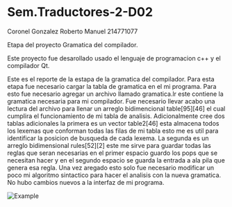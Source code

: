 # Sem.Traductores-2-D02
Coronel Gonzalez Roberto Manuel 
214771077

Etapa del proyecto Gramatica del compilador.

Este proyecto fue desarollado usado el lenguaje de programacion c++ y el compilador Qt.

Este es el reporte de la estapa de la gramatica del compilador. Para esta etapa fue necesario cargar la tabla de gramatica en el mi programa. Para esto fue necesario agregar un archivo llamado gramatica.lr este contiene la gramatica necesaria para mi compilador. Fue necesario llevar acabo una lectura del archivo para llenar un arreglo bidimencional table[95][46] el cual cumplira el funcionamiento de mi tabla de analisis. Adicionalmente cree dos tablas adicionales la primera es un vector table2[46] esta almacena todos los lexemas que conforman todas las filas de mi tabla esto me es util para identificar la posicion de busqueda de cada lexema. La segunda es un arreglo bidimensional rules[52][2] este me sirve para guardar todas las reglas que seran necesarias en el primer espacio guardo los pops que se necesitan hacer y en el segundo espacio se guarda la entrada a ala pila que genera esa regla. Una vez aregado esto solo fue necesario modificar un poco mi algoritmo sintactico para hacer el analisis con la nueva gramatica. No hubo cambios nuevos a la interfaz de mi programa.




![Example](https://user-images.githubusercontent.com/88813815/145701460-3e80f530-f20c-44c4-a404-66f6e2869af0.png)
